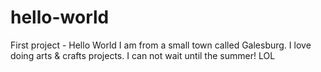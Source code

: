 # hello-world
First project - Hello World
I am from a small town called Galesburg. I love doing arts & crafts projects.  I can not wait until the summer! LOL
